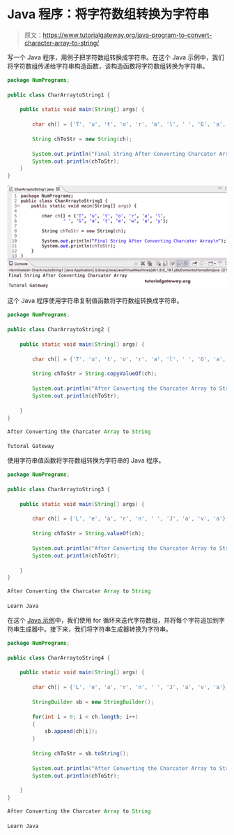 # Java 程序：将字符数组转换为字符串

> 原文：<https://www.tutorialgateway.org/java-program-to-convert-character-array-to-string/>

写一个 Java 程序，用例子把字符数组转换成字符串。在这个 Java 示例中，我们将字符数组传递给字符串构造函数，该构造函数将字符数组转换为字符串。

```java
package NumPrograms;

public class CharArraytoString1 {	

	public static void main(String[] args) {

		char ch[] = {'T', 'u', 't', 'o', 'r', 'a', 'l', ' ', 'G', 'a', 't', 'e', 'w', 'a', 'y'};

		String chToStr = new String(ch);

		System.out.println("Final String After Converting Charcater Array\n");
		System.out.println(chToStr);
	}
}
```

![Java Program to Convert Character Array To String](img/4775ccccb2e22dcbc63aa733ec1beef8.png)

这个 Java 程序使用字符串复制值函数将字符数组转换成字符串。

```java
package NumPrograms;

public class CharArraytoString2 {

	public static void main(String[] args) {

		char ch[] = {'T', 'u', 't', 'o', 'r', 'a', 'l', ' ', 'G', 'a', 't', 'e', 'w', 'a', 'y'};

		String chToStr = String.copyValueOf(ch);

		System.out.println("After Converting the Charcater Array to String\n");
		System.out.println(chToStr);

	}
}
```

```java
After Converting the Charcater Array to String

Tutoral Gateway
```

使用字符串值函数将字符数组转换为字符串的 Java 程序。

```java
package NumPrograms;

public class CharArraytoString3 {

	public static void main(String[] args) {

		char ch[] = {'L', 'e', 'a', 'r', 'n', ' ', 'J', 'a', 'v', 'a'};

		String chToStr = String.valueOf(ch);

		System.out.println("After Converting the Charcater Array to String\n");
		System.out.println(chToStr);

	}
}
```

```java
After Converting the Charcater Array to String

Learn Java
```

在这个 [Java 示例](https://www.tutorialgateway.org/learn-java-programs/)中，我们使用 for 循环来迭代字符数组，并将每个字符追加到字符串生成器中。接下来，我们将字符串生成器转换为字符串。

```java
package NumPrograms;

public class CharArraytoString4 {

	public static void main(String[] args) {

		char ch[] = {'L', 'e', 'a', 'r', 'n', ' ', 'J', 'a', 'v', 'a'};

		StringBuilder sb = new StringBuilder();

		for(int i = 0; i < ch.length; i++)
		{
			sb.append(ch[i]);
		}

		String chToStr = sb.toString();

		System.out.println("After Converting the Charcater Array to String\n");
		System.out.println(chToStr);

	}
}
```

```java
After Converting the Charcater Array to String

Learn Java
```